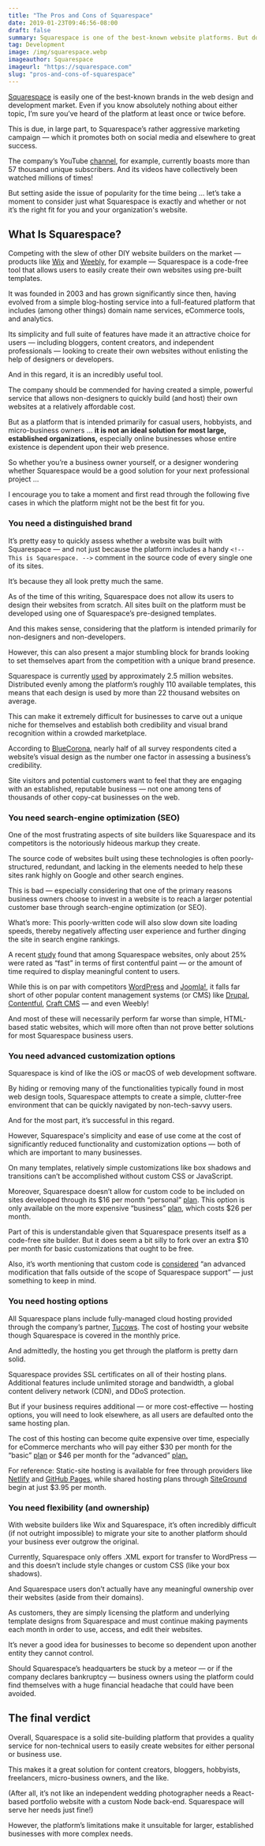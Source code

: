 ```yaml
---
title: "The Pros and Cons of Squarespace"
date: 2019-01-23T09:46:56-08:00
draft: false
summary: Squarespace is one of the best-known website platforms. But does that mean it's the right solution for you?
tag: Development
image: /img/squarespace.webp
imageauthor: Squarespace
imageurl: "https://squarespace.com"
slug: "pros-and-cons-of-squarespace"
---
```


[Squarespace](https://squarespace.com) is easily one of the best-known brands in the web design and development market. Even if you know absolutely nothing about either topic, I’m sure you’ve heard of the platform at least once or twice before.

This is due, in large part, to Squarespace’s rather aggressive marketing campaign — which it promotes both on social media and elsewhere to great success.

The company’s YouTube [channel](https://www.youtube.com/squarespace), for example, currently boasts more than 57 thousand unique subscribers. And its videos have collectively been watched millions of times!

But setting aside the issue of popularity for the time being … let’s take a moment to consider just what Squarespace is exactly and whether or not it’s the right fit for you and your organization's website.

## What Is Squarespace?

Competing with the slew of other DIY website builders on the market — products like [Wix](https:wix.com) and [Weebly](https://weebly.com), for example — Squarespace is a code-free tool that allows users to easily create their own websites using pre-built templates.

It was founded in 2003 and has grown significantly since then, having evolved from a simple blog-hosting service into a full-featured platform that includes (among other things) domain name services, eCommerce tools, and analytics.

Its simplicity and full suite of features have made it an attractive choice for users — including bloggers, content creators, and independent professionals — looking to create their own websites without enlisting the help of designers or developers.

And in this regard, it is an incredibly useful tool.

The company should be commended for having created a simple, powerful service that allows non-designers to quickly build (and host) their own websites at a relatively affordable cost.

But as a platform that is intended primarily for casual users, hobbyists, and micro-business owners … **it is not an ideal solution for most large, established organizations,** especially online businesses whose entire existence is dependent upon their web presence.

So whether you’re a business owner yourself, or a designer wondering whether Squarespace would be a good solution for your next professional project …

I encourage you to take a moment and first read through the following five cases in which the platform might not be the best fit for you.

### You need a distinguished brand

It’s pretty easy to quickly assess whether a website was built with Squarespace — and not just because the platform includes a handy `<!-- This is Squarespace. -->` comment in the source code of every single one of its sites.

It’s because they all look pretty much the same.

As of the time of this writing, Squarespace does not allow its users to design their websites from scratch. All sites built on the platform must be developed using one of Squarespace’s pre-designed templates.

And this makes sense, considering that the platform is intended primarily for non-designers and non-developers.

However, this can also present a major stumbling block for brands looking to set themselves apart from the competition with a unique brand presence.

Squarespace is currently [used](https://trends.builtwith.com/cms/Squarespace) by approximately 2.5 million websites. Distributed evenly among the platform’s roughly 110 available templates, this means that each design is used by more than 22 thousand websites on average.

This can make it extremely difficult for businesses to carve out a unique niche for themselves and establish both credibility and visual brand recognition within a crowded marketplace.

According to [BlueCorona](https://www.bluecorona.com/blog/20-web-design-facts-small-business-owners/), nearly half of all survey respondents cited a website’s visual design as the number one factor in assessing a business’s credibility.

Site visitors and potential customers want to feel that they are engaging with an established, reputable business — not one among tens of thousands of other copy-cat businesses on the web.

### You need search-engine optimization (SEO)

One of the most frustrating aspects of site builders like Squarespace and its competitors is the notoriously hideous markup they create.

The source code of websites built using these technologies is often poorly-structured, redundant, and lacking in the elements needed to help these sites rank highly on Google and other search engines.

This is bad — especially considering that one of the primary reasons business owners choose to invest in a website is to reach a larger potential customer base through search-engine optimization (or SEO).

What’s more: This poorly-written code will also slow down site loading speeds, thereby negatively affecting user experience and further dinging the site in search engine rankings.

A recent [study](https://discuss.httparchive.org/t/cms-performance/1468) found that among Squarespace websites, only about 25% were rated as “fast” in terms of first contentful paint — or the amount of time required to display meaningful content to users.

While this is on par with competitors [WordPress](https://wordpress.org) and [Joomla!](https://joomla.org), it falls far short of other popular content management systems (or CMS) like [Drupal](https://drupal.org), [Contentful](https://contentful.com), [Craft CMS](https://craftcms.com) — and even Weebly!

And most of these will necessarily perform far worse than simple, HTML-based static websites, which will more often than not prove better solutions for most Squarespace business users.

### You need advanced customization options

Squarespace is kind of like the iOS or macOS of web development software.

By hiding or removing many of the functionalities typically found in most web design tools, Squarespace attempts to create a simple, clutter-free environment that can be quickly navigated by non-tech-savvy users.

And for the most part, it’s successful in this regard.

However, Squarespace's simplicity and ease of use come at the cost of significantly reduced functionality and customization options — both of which are important to many businesses.

On many templates, relatively simple customizations like box shadows and transitions can’t be accomplished without custom CSS or JavaScript.

Moreover, Squarespace doesn’t allow for custom code to be included on sites developed through its $16 per month “personal” [plan](https://www.squarespace.com/pricing). This option is only available on the more expensive “business” [plan](https://www.squarespace.com/pricing), which costs $26 per month.

Part of this is understandable given that Squarespace presents itself as a code-free site builder. But it does seem a bit silly to fork over an extra $10 per month for basic customizations that ought to be free.

Also, it’s worth mentioning that custom code is [considered](https://support.squarespace.com/hc/en-us/articles/205815358-Custom-code-FAQ) “an advanced modification that falls outside of the scope of Squarespace support” — just something to keep in mind.

### You need hosting options

All Squarespace plans include fully-managed cloud hosting provided through the company’s partner, [Tucows](https://www.tucows.com/). The cost of hosting your website though Squarespace is covered in the monthly price.

And admittedly, the hosting you get through the platform is pretty darn solid.

Squarespace provides SSL certificates on all of their hosting plans. Additional features include unlimited storage and bandwidth, a global content delivery network (CDN), and DDoS protection.

But if your business requires additional — or more cost-effective — hosting options, you will need to look elsewhere, as all users are defaulted onto the same hosting plan.

The cost of this hosting can become quite expensive over time, especially for eCommerce merchants who will pay either $30 per month for the “basic” [plan](https://www.squarespace.com/pricing) or $46 per month for the “advanced” [plan.](https://www.squarespace.com/pricing)

For reference: Static-site hosting is available for free through providers like [Netlify](https://www.netlify.com/) and [GitHub Pages,](https://pages.github.com/) while shared hosting plans through [SiteGround](https://www.siteground.com/) begin at just $3.95 per month.

### You need flexibility (and ownership)

With website builders like Wix and Squarespace, it’s often incredibly difficult (if not outright impossible) to migrate your site to another platform should your business ever outgrow the original.

Currently, Squarespace only offers .XML export for transfer to WordPress — and this doesn’t include style changes or custom CSS (like your box shadows).

And Squarespace users don’t actually have any meaningful ownership over their websites (aside from their domains).

As customers, they are simply licensing the platform and underlying template designs from Squarespace and must continue making payments each month in order to use, access, and edit their websites.

It’s never a good idea for businesses to become so dependent upon another entity they cannot control.

Should Squarespace’s headquarters be stuck by a meteor — or if the company declares bankruptcy — business owners using the platform could find themselves with a huge financial headache that could have been avoided.

## The final verdict

Overall, Squarespace is a solid site-building platform that provides a quality service for non-technical users to easily create websites for either personal or business use.

This makes it a great solution for content creators, bloggers, hobbyists, freelancers, micro-business owners, and the like.

(After all, it’s not like an independent wedding photographer needs a React-based portfolio website with a custom Node back-end. Squarespace will serve her needs just fine!)

However, the platform’s limitations make it unsuitable for larger, established businesses with more complex needs.